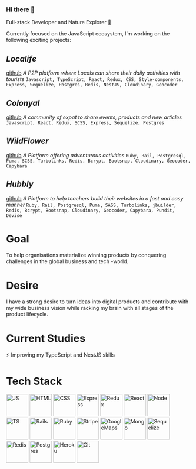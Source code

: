 ### Hi there 👋

<!--
**geuxor/geuxor** is a ✨ _special_ ✨ repository because its `README.md` (this file) appears on your GitHub profile.

Here are some ideas to get you started:

- 🔭 I’m currently working on ...
- 🌱 I’m currently learning ...
- 👯 I’m looking to collaborate on ...
- 🤔 I’m looking for help with ...
- 💬 Ask me about ...
- 📫 How to reach me: ...
- 😄 Pronouns: ...
- ⚡ Fun fact: ...
-->

Full-stack Developer and Nature Explorer 🌱

Currently focused on the JavaScript ecosystem, I’m working on the following exciting projects:

## _Localife_
[github](https://github.com/geuxor/local-life)
_A P2P platform where Locals can share their daily activities with tourists_
`Javascript, TypeScript, React, Redux, CSS, Style-components, Express, Sequelize, Postgres, Redis, NestJS, Cloudinary, Geocoder`

## _Colonyal_
[github](https://github.com/geuxor/colonyal)
_A community of expat to share events, products and new articles_
`Javascript, React, Redux, SCSS, Express, Sequelize, Postgres`

## _WildFlower_
[github](https://github.com/geuxor/wildflowerxp)
 _A Platform offering adventurous activities_
`Ruby, Rail, Postgresql, Puma, SCSS, Turbolinks, Redis, Bcrypt, Bootsnap, Cloudinary, Geocoder, Capybara`

## _Hubbly_
[github](https://github.com/RafaelFernandez/wslt)
_A Platform to help teachers build their websites in a fast and easy manner_
`Ruby, Rail, Postgresql, Puma, SASS, Turbolinks, jbuilder, Redis, Bcrypt, Bootsnap, Cloudinary, Geocoder, Capybara, Pundit, Devise`

# Goal
To help organisations materialize winning products by conquering challenges in the global business and tech -world. 

# Desire
I have a strong desire to turn ideas into digital products and contribute with my wide business vision while racking my brain with all stages of the product lifecycle.

# Current Studies
⚡ Improving my TypeScript and NestJS skills

# Tech Stack
<img src="https://euroamerican.dk/photo/localife/JS_resize.png" alt="JS" width="60"/>
<img src="https://euroamerican.dk/photo/localife/html.jpg" alt="HTML" width="60"/>
<img src="https://euroamerican.dk/photo/localife/css_resize.png" alt="CSS" width="60"/>

<img src="https://euroamerican.dk/photo/localife/express_resize.png" alt="Express" width="60"/>
<img src="https://euroamerican.dk/photo/localife/redux_resize.png" alt="Redux" width="60"/>
<img src="https://euroamerican.dk/photo/localife/react_resize.jpg" alt="React" width="60"/>
<img src="https://euroamerican.dk/photo/localife/node_resize.png" alt="Node" width="60"/>
<img src="https://euroamerican.dk/photo/localife/TS_resize.png" alt="TS" width="60"/>
<img src="https://euroamerican.dk/photo/localife/rails_resize.png" alt="Rails" width="60"/>
<img src="https://euroamerican.dk/photo/localife/ruby_resize.jpg" alt="Ruby" width="60"/>


<img src="https://euroamerican.dk/photo/localife/stripe connect_resize.jpeg" alt="Stripe" width="60"/>
<img src="https://euroamerican.dk/photo/localife/GoogleMaps_resize.png" alt="GoogleMaps" width="60"/>

<img src="https://euroamerican.dk/photo/localife/mongodb_resize.png" alt="Mongo" width="60"/>
<img src="https://euroamerican.dk/photo/localife/sequelize_resize.png" alt="Sequelize" width="60"/>
<img src="https://euroamerican.dk/photo/localife/redis_resize.png" alt="Redis" width="60"/>
<img src="https://euroamerican.dk/photo/localife/postgres_resize.jpg" alt="Postgres" width="60"/>

<img src="https://euroamerican.dk/photo/localife/heroku_resize.png" alt="Heroku" width="60"/>

<img src="https://euroamerican.dk/photo/localife/git_resize.png" alt="Git" width="60"/>
